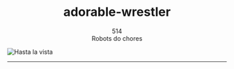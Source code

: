 <h1 align="center">
adorable-wrestler
</h1>

<p align="center">
514
</br>
Robots do chores
</p>

<img align="center" src="https://emanuelstefancu.files.wordpress.com/2021/10/514-robots-do-chores-01.jpg" alt="Hasta la vista"/>

---
